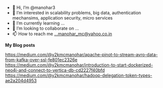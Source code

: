 - 👋 Hi, I’m @manohar3
- 👀 I’m interested in scalability problems, big data, authentication mechansims, application security, micro services
- 🌱 I’m currently learning ...
- 💞️ I’m looking to collaborate on ...
- 📫 How to reach me ...manohar_mc@yahoo.co.in

<!---
manohar3/manohar3 is a ✨ special ✨ repository because its `README.md` (this file) appears on your GitHub profile.
You can click the Preview link to take a look at your changes.
--->

**My Blog posts**

https://medium.com/@y2kmcmanohar/apache-pinot-to-stream-avro-data-from-kafka-over-ssl-fe801ec2326e
https://medium.com/@y2kmcmanohar/introduction-to-start-dockerized-neo4j-and-connect-to-vertica-db-cd2227f40bfd
https://medium.com/@y2kmcmanohar/hadoop-delegation-token-types-ae2a204d4953
